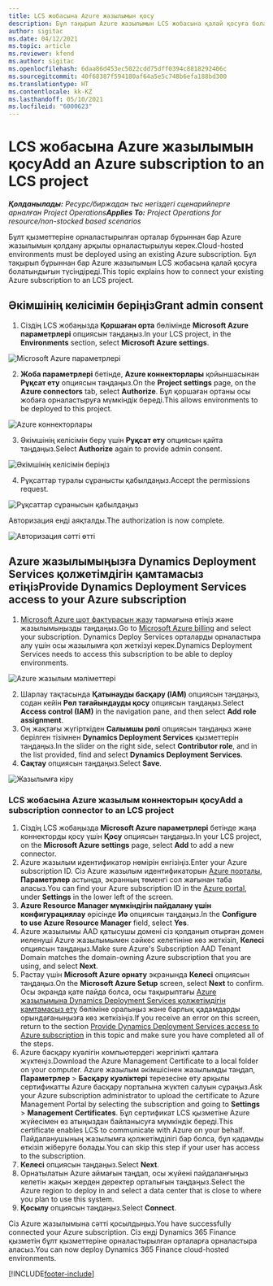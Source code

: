 ```yaml
---
title: LCS жобасына Azure жазылымын қосу
description: Бұл тақырып Azure жазылымын LCS жобасына қалай қосуға болатындығы туралы ақпарат береді.
author: sigitac
ms.date: 04/12/2021
ms.topic: article
ms.reviewer: kfend
ms.author: sigitac
ms.openlocfilehash: 6daa86d453ec5022cdd75dff0394c8818292406c
ms.sourcegitcommit: 40f68387f594180af64a5e5c748b6efa188bd300
ms.translationtype: HT
ms.contentlocale: kk-KZ
ms.lasthandoff: 05/10/2021
ms.locfileid: "6000623"
---
```

# <a name="add-an-azure-subscription-to-an-lcs-project"></a><span data-ttu-id="8ecbd-103">LCS жобасына Azure жазылымын қосу</span><span class="sxs-lookup"><span data-stu-id="8ecbd-103">Add an Azure subscription to an LCS project</span></span>

<span data-ttu-id="8ecbd-104">_**Қолданылады:** Ресурс/биржадан тыс негіздегі сценарийлерге арналған Project Operations_</span><span class="sxs-lookup"><span data-stu-id="8ecbd-104">_**Applies To:** Project Operations for resource/non-stocked based scenarios_</span></span>

<span data-ttu-id="8ecbd-105">Бұлт қызметтеріне орналастырылған орталар бұрыннан бар Azure жазылымын қолдану арқылы орналастырылуы керек.</span><span class="sxs-lookup"><span data-stu-id="8ecbd-105">Cloud-hosted environments must be deployed using an existing Azure subscription.</span></span> <span data-ttu-id="8ecbd-106">Бұл тақырып бұрыннан бар Azure жазылымын LCS жобасына қалай қосуға болатындығын түсіндіреді.</span><span class="sxs-lookup"><span data-stu-id="8ecbd-106">This topic explains how to connect your existing Azure subscription to an LCS project.</span></span> 

## <a name="grant-admin-consent"></a><span data-ttu-id="8ecbd-107">Әкімшінің келісімін беріңіз</span><span class="sxs-lookup"><span data-stu-id="8ecbd-107">Grant admin consent</span></span>

1. <span data-ttu-id="8ecbd-108">Сіздің LCS жобаңызда **Қоршаған орта** бөлімінде **Microsoft Azure параметрлері** опциясын таңдаңыз.</span><span class="sxs-lookup"><span data-stu-id="8ecbd-108">In your LCS project, in the **Environments** section, select **Microsoft Azure settings**.</span></span>

![Microsoft Azure параметрлері](./media/1MicrosoftAzureSettings.png)

2. <span data-ttu-id="8ecbd-110">**Жоба параметрлері** бетінде, **Azure коннекторлары** қойыншасынан **Рұқсат ету** опциясын таңдаңыз.</span><span class="sxs-lookup"><span data-stu-id="8ecbd-110">On the **Project settings** page, on the **Azure connectors** tab, select **Authorize**.</span></span> <span data-ttu-id="8ecbd-111">Бұл қоршаған ортаны осы жобаға орналастыруға мүмкіндік береді.</span><span class="sxs-lookup"><span data-stu-id="8ecbd-111">This allows environments to be deployed to this project.</span></span>

![Azure коннекторлары](./media/2AzureConnectors.png)

3. <span data-ttu-id="8ecbd-113">Әкімшінің келісімін беру үшін **Рұқсат ету** опциясын қайта таңдаңыз.</span><span class="sxs-lookup"><span data-stu-id="8ecbd-113">Select **Authorize** again to provide admin consent.</span></span>

![Әкімшінің келісімін беріңіз](./media/3GrantAdminConsent.png)

4. <span data-ttu-id="8ecbd-115">Рұқсаттар туралы сұранысты қабылдаңыз.</span><span class="sxs-lookup"><span data-stu-id="8ecbd-115">Accept the permissions request.</span></span>

![Рұқсаттар сұранысын қабылдаңыз](./media/4AcceptPermissionRequest.png)

<span data-ttu-id="8ecbd-117">Авторизация енді аяқталды.</span><span class="sxs-lookup"><span data-stu-id="8ecbd-117">The authorization is now complete.</span></span> 

![Авторизация сәтті өтті](./media/5AuthorizationComplete.png)

## <a name="provide-dynamics-deployment-services-access-to-your-azure-subscription"></a><a name="provide"></a><span data-ttu-id="8ecbd-119">Azure жазылымыңызға Dynamics Deployment Services қолжетімдігін қамтамасыз етіңіз</span><span class="sxs-lookup"><span data-stu-id="8ecbd-119">Provide Dynamics Deployment Services access to your Azure subscription</span></span>

1. <span data-ttu-id="8ecbd-120">[Microsoft Azure шот фактурасын жазу](https://portal.azure.com/#blade/Microsoft\_Azure\_Billing/SubscriptionsBlade) тармағына өтіңіз және жазылымыңызды таңдаңыз.</span><span class="sxs-lookup"><span data-stu-id="8ecbd-120">Go to [Microsoft Azure billing](https://portal.azure.com/#blade/Microsoft\_Azure\_Billing/SubscriptionsBlade) and select your subscription.</span></span> <span data-ttu-id="8ecbd-121">Dynamics Deploy Services орталарды орналастыра алу үшін осы жазылымға қол жеткізуі керек.</span><span class="sxs-lookup"><span data-stu-id="8ecbd-121">Dynamics Deployment Services needs to access this subscription to be able to deploy environments.</span></span>

![Azure жазылым мәліметтері](./media/6AzureSubscription.png)

2. <span data-ttu-id="8ecbd-123">Шарлау тақтасында **Қатынауды басқару (IAM)** опциясын таңдаңыз, содан кейін **Рөл тағайындауды қосу** опциясын таңдаңыз.</span><span class="sxs-lookup"><span data-stu-id="8ecbd-123">Select **Access control (IAM)** in the navigation pane, and then select **Add role assignment**.</span></span>
3. <span data-ttu-id="8ecbd-124">Оң жақтағы жүгірткіден **Салымшы рөлі** опциясын таңдаңыз және берілген тізімнен **Dynamics Deployment Services** қызметтерін таңдаңыз.</span><span class="sxs-lookup"><span data-stu-id="8ecbd-124">In the slider on the right side, select **Contributor role**, and in the list provided, find and select **Dynamics Deployment Services**.</span></span> 
4. <span data-ttu-id="8ecbd-125">**Сақтау** опциясын таңдаңыз.</span><span class="sxs-lookup"><span data-stu-id="8ecbd-125">Select **Save**.</span></span>

![Жазылымға кіру](./media/7SubscriptionAccess.png)

### <a name="add-a-subscription-connector-to-an-lcs-project"></a><span data-ttu-id="8ecbd-127">LCS жобасына Azure жазылым коннекторын қосу</span><span class="sxs-lookup"><span data-stu-id="8ecbd-127">Add a subscription connector to an LCS project</span></span>

1. <span data-ttu-id="8ecbd-128">Сіздің LCS жобаңызда **Microsoft Azure параметрлері** бетінде жаңа коннекторды қосу үшін **Қосу** опциясын таңдаңыз.</span><span class="sxs-lookup"><span data-stu-id="8ecbd-128">In your LCS project, on the **Microsoft Azure settings** page, select **Add** to add a new connector.</span></span>
2. <span data-ttu-id="8ecbd-129">Azure жазылым идентификатор нөмірін енгізіңіз.</span><span class="sxs-lookup"><span data-stu-id="8ecbd-129">Enter your Azure subscription ID.</span></span> <span data-ttu-id="8ecbd-130">Сіз Azure жазылым идентификаторын [Azure порталы](https://ms.portal.azure.com/), **Параметрлер** астында, экранның төменгі сол жағынан таба аласыз.</span><span class="sxs-lookup"><span data-stu-id="8ecbd-130">You can find your Azure subscription ID in the [Azure portal](https://ms.portal.azure.com/), under  **Settings**  in the lower left of the screen.</span></span>
3. <span data-ttu-id="8ecbd-131">**Azure Resource Manager мүмкіндігін пайдалану үшін конфигурациялау** өрісінде **Иә** опциясын таңдаңыз.</span><span class="sxs-lookup"><span data-stu-id="8ecbd-131">In the **Configure to use Azure Resource Manager** field, select **Yes**.</span></span>
4. <span data-ttu-id="8ecbd-132">Azure жазылымы AAD қатысушы домені сіз қолданып отырған домен иеленуші Azure жазылымымен сәйкес келетініне көз жеткізіп, **Келесі** опциясын таңдаңыз.</span><span class="sxs-lookup"><span data-stu-id="8ecbd-132">Make sure Azure's Subscription AAD Tenant Domain matches the domain-owning Azure subscription that you are using, and select **Next**.</span></span>
5. <span data-ttu-id="8ecbd-133">Растау үшін **Microsoft Azure орнату** экранында **Келесі** опциясын таңдаңыз.</span><span class="sxs-lookup"><span data-stu-id="8ecbd-133">On the **Microsoft Azure Setup** screen, select **Next** to confirm.</span></span> <span data-ttu-id="8ecbd-134">Осы экранда қате пайда болса, осы тақырыптағы [Azure жазылымына Dynamics Deployment Services қолжетімдігін қамтамасыз ету](#provide) бөліміне оралыңыз және барлық қадамдарды орындағаныңызға көз жеткізіңіз.</span><span class="sxs-lookup"><span data-stu-id="8ecbd-134">If you receive an error on this screen, return to the section [Provide Dynamics Deployment Services access to Azure subscription](#provide) in this topic and make sure you have completed all of the steps.</span></span>
6. <span data-ttu-id="8ecbd-135">Azure басқару куәлігін компьютердегі жергілікті қалтаға жүктеңіз.</span><span class="sxs-lookup"><span data-stu-id="8ecbd-135">Download the Azure Management Certificate to a local folder on your computer.</span></span> <span data-ttu-id="8ecbd-136">Azure жазылым әкімшісінен жазылымды таңдап, **Параметрлер** > **Басқару куәліктері** терезесіне өту арқылы сертификатты Azure басқару порталына жүктеп салуын сұраңыз.</span><span class="sxs-lookup"><span data-stu-id="8ecbd-136">Ask your Azure subscription administrator to upload the certificate to Azure Management Portal by selecting the subscription and going to **Settings** > **Management Certificates**.</span></span> <span data-ttu-id="8ecbd-137">Бұл сертификат LCS қызметіне Azure жүйесімен өз атыңыздан байланысуға мүмкіндік береді.</span><span class="sxs-lookup"><span data-stu-id="8ecbd-137">This certificate enables LCS to communicate with Azure on your behalf.</span></span> <span data-ttu-id="8ecbd-138">Пайдаланушының жазылымға қолжетімділігі бар болса, бұл қадамды өткізіп жіберуге болады.</span><span class="sxs-lookup"><span data-stu-id="8ecbd-138">You can skip this step if your user has access to the subscription.</span></span>
7. <span data-ttu-id="8ecbd-139">**Келесі** опциясын таңдаңыз.</span><span class="sxs-lookup"><span data-stu-id="8ecbd-139">Select  **Next**.</span></span>
8. <span data-ttu-id="8ecbd-140">Орнатылатын Azure аймағын таңдап, осы жүйені пайдаланғыңыз келетін жақын жерден деректер орталығын таңдаңыз.</span><span class="sxs-lookup"><span data-stu-id="8ecbd-140">Select the Azure region to deploy in and select a data center that is close to where you plan to use this system.</span></span>
9.  <span data-ttu-id="8ecbd-141">**Қосылу** опциясын таңдаңыз.</span><span class="sxs-lookup"><span data-stu-id="8ecbd-141">Select  **Connect**.</span></span>

<span data-ttu-id="8ecbd-142">Сіз Azure жазылымына сәтті қосылдыңыз.</span><span class="sxs-lookup"><span data-stu-id="8ecbd-142">You have successfully connected your Azure subscription.</span></span> <span data-ttu-id="8ecbd-143">Сіз енді Dynamics 365 Finance қызметін бұлт қызметтеріне орналастырылған орталарға орналастыра аласыз.</span><span class="sxs-lookup"><span data-stu-id="8ecbd-143">You can now deploy Dynamics 365 Finance cloud-hosted environments.</span></span>




[!INCLUDE[footer-include](../includes/footer-banner.md)]
